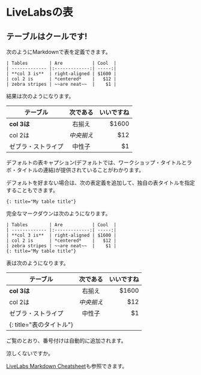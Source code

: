 # LiveLabsの表

## テーブルはクールです!

次のようにMarkdownで表を定義できます。

    | Tables        | Are           | Cool  |
    | ------------- |:-------------:| -----:|
    | **col 3 is**  | right-aligned | $1600 |
    | col 2 is      | *centered*    |   $12 |
    | zebra stripes | ~~are neat~~  |    $1 |
    

結果は次のようになります。

| テーブル | 次である | いいですね |
| --- | :-: | --: |
| **col 3は** | 右揃え | $1600 |
| col 2は | _中央揃え_ | $12 |
| ゼブラ・ストライプ | 中性子 | $1 |

デフォルトの表キャプション(デフォルトでは、ワークショップ・タイトルとラボ・タイトルの連結)が提供されていることがわかります。

デフォルトを好まない場合は、次の表定義を追加して、独自の表タイトルを指定することもできます。

    {: title="My table title"}
    

完全なマークダウンは次のようになります。

    | Tables        | Are           | Cool  |
    | ------------- |:-------------:| -----:|
    | **col 3 is**  | right-aligned | $1600 |
    | col 2 is      | *centered*    |   $12 |
    | zebra stripes | ~~are neat~~  |    $1 |
    {: title="My table title"}
    

表は次のようになります。

| テーブル | 次である | いいですね |
| --- | :-: | --: |
| **col 3は** | 右揃え | $1600 |
| col 2は | _中央揃え_ | $12 |
| ゼブラ・ストライプ | 中性子 | $1 |
| {: title="表のタイトル"} |  |  |

ご覧のとおり、番号付けは自動的に追加されます。

涼しくないですか。

[LiveLabs Markdown Cheatsheet](https://objectstorage.us-ashburn-1.oraclecloud.com/p/MKKRgodQ0WIIgL_R3QCgCRWCg30g22bXgxCdMk3YeKClB1238ZJXdau_Jsri0nzP/n/c4u04/b/qa-form/o/LiveLabs_MD_Cheat_Sheet.pdf)も参照できます。